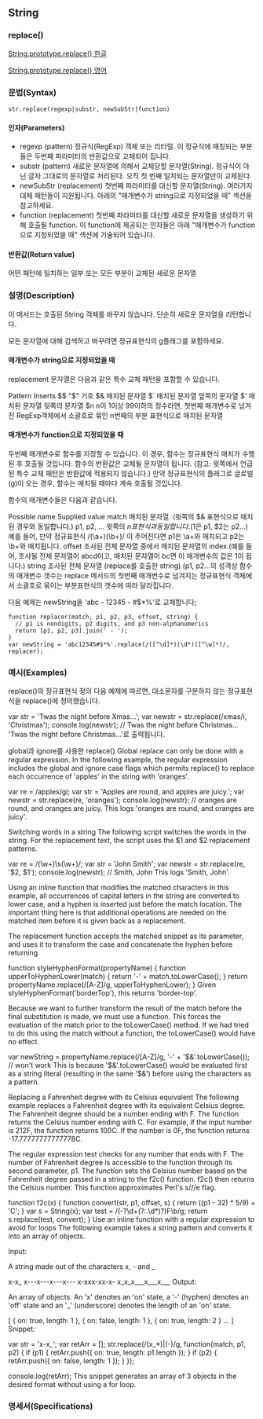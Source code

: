 

## String

### replace()
[String.prototype.replace() 한글](https://developer.mozilla.org/ko/docs/Web/JavaScript/Reference/Global_Objects/String/replace)

[String.prototype.replace() 영어](https://developer.mozilla.org/en-US/docs/Web/JavaScript/Reference/Global_Objects/String/replace)

### 문법(Syntax)

```
str.replace(regexp|substr, newSubStr|function)
```

#### 인자(Parameters)
- regexp (pattern)
정규식(RegExp) 객체 또는 리터럴. 이 정규식에 매칭되는 부분들은 두번째 파라미터의 반환값으로 교체되어 집니다.
- substr (pattern)
새로운 문자열에 의해서 교체당할 문자열(String).  정규식이 아닌 글자 그대로의 문자열로 처리된다. 오직 첫 번째 일치되는 문자열만이 교체된다.
- newSubStr (replacement)
첫번째 파라미터를 대신할 문자열(String). 여러가지 대체 패턴들이 지원됩니다. 아래의 "매개변수가 string으로 지정되었을 때" 섹션을 참고하세요.
- function (replacement)
첫번째 파라미터를 대신할 새로운 문자열을 생성하기 위해 호출될 function. 이 function에 제공되는 인자들은 아래  "매개변수가 function으로 지정되었을 때" 섹션에 기술되어 있습니다.

#### 반환값(Return value)
어떤 패턴에 일치하는 일부 또는 모든 부분이 교체된 새로운 문자열

### 설명(Description)
이 메서드는 호출된 String 객체를 바꾸지 않습니다. 단순히 새로운 문자열을 리턴합니다.

모든 문자열에 대해 검색하고 바꾸려면 정규표현식의 g플래그를 포함하세요.

#### 매개변수가 string으로 지정되었을 때
replacement 문자열은 다음과 같은 특수 교체 패턴을 포함할 수 있습니다.

Pattern	Inserts
$$	 "$" 기호
$&	매치된 문자열
$`	매치된 문자열 앞쪽의 문자열
$'	매치된 문자열 뒷쪽의 문자열
$n	n이 1이상 99이하의 정수라면, 첫번째 매개변수로 넘겨진 RegExp객체에서 소괄호로 묶인 n번째의 부분 표현식으로 매치된 문자열

#### 매개변수가 function으로 지정되었을 때
두번째 매개변수로 함수를 지정할 수 있습니다. 이 경우, 함수는 정규표현식 매치가 수행된 후 호출될 것입니다. 함수의 반환값은 교체될 문자열이 됩니다. (참고: 윗쪽에서 언급된 특수 교체 패턴은 반환값에 적용되지 않습니다.) 만약 정규표현식의 플래그로 글로벌(g)이 오는 경우, 함수는 매치될 때마다 계속 호출될 것입니다. 

함수의 매개변수들은 다음과 같습니다.

Possible name	Supplied value
match	매치된 문자열. (윗쪽의 $& 표현식으로 매치된 경우와 동일합니다.)
p1, p2, ...	윗쪽의 $n 표현식과 동일합니다. ($1은 p1, $2는 p2...) 예를 들어, 만약 정규표현식 /(\a+)(\b+)/ 이 주어진다면 p1은 \a+와 매치되고 p2는 \b+와 매치됩니다.
offset	조사된 전체 문자열 중에서 매치된 문자열의 index.(예를 들어, 조사될 전체 문자열이 abcd이고, 매치된 문자열이 bc면 이 매개변수의 값은 1이 됩니다.)
string	조사된 전체 문자열 (replace를 호출한 string)
(p1, p2...의 성격상 함수의 매개변수 갯수는 replace 메서드의 첫번째 매개변수로 넘겨지는 정규표현식 객체에서 소괄호로 묶이는 부분표현식의 갯수에 따라 달라집니다.

다음 예제는 newString을 'abc - 12345 - #$*%'로 교체합니다;

```
function replacer(match, p1, p2, p3, offset, string) {
  // p1 is nondigits, p2 digits, and p3 non-alphanumerics
  return [p1, p2, p3].join(' - ');
}
var newString = 'abc12345#$*%'.replace(/([^\d]*)(\d*)([^\w]*)/, replacer);
```

### 예시(Examples)

replace()의 정규표현식 정의
다음 예제에 따르면, 대소문자를 구분하지 않는 정규표현식을 replace()에 정의했습니다.

var str = 'Twas the night before Xmas...';
var newstr = str.replace(/xmas/i, 'Christmas');
console.log(newstr);  // Twas the night before Christmas...
'Twas the night before Christmas...'로 출력됩니다.

global과 ignore를 사용한 replace()
Global replace can only be done with a regular expression. In the following example, the regular expression includes the global and ignore case flags which permits replace() to replace each occurrence of 'apples' in the string with 'oranges'.

var re = /apples/gi;
var str = 'Apples are round, and apples are juicy.';
var newstr = str.replace(re, 'oranges');
console.log(newstr);  // oranges are round, and oranges are juicy.
This logs 'oranges are round, and oranges are juicy'.

Switching words in a string
The following script switches the words in the string. For the replacement text, the script uses the $1 and $2 replacement patterns.

var re = /(\w+)\s(\w+)/;
var str = 'John Smith';
var newstr = str.replace(re, '$2, $1');
console.log(newstr);  // Smith, John
This logs 'Smith, John'.

Using an inline function that modifies the matched characters
In this example, all occurrences of capital letters in the string are converted to lower case, and a hyphen is inserted just before the match location. The important thing here is that additional operations are needed on the matched item before it is given back as a replacement.

The replacement function accepts the matched snippet as its parameter, and uses it to transform the case and concatenate the hyphen before returning.

function styleHyphenFormat(propertyName) {
  function upperToHyphenLower(match) {
    return '-' + match.toLowerCase();
  }
  return propertyName.replace(/[A-Z]/g, upperToHyphenLower);
}
Given styleHyphenFormat('borderTop'), this returns 'border-top'.

Because we want to further transform the result of the match before the final substitution is made, we must use a function. This forces the evaluation of the match prior to the toLowerCase() method. If we had tried to do this using the match without a function, the toLowerCase() would have no effect.

var newString = propertyName.replace(/[A-Z]/g, '-' + '$&'.toLowerCase());  // won't work
This is because '$&'.toLowerCase() would be evaluated first as a string literal (resulting in the same '$&') before using the characters as a pattern.

Replacing a Fahrenheit degree with its Celsius equivalent
The following example replaces a Fahrenheit degree with its equivalent Celsius degree. The Fahrenheit degree should be a number ending with F. The function returns the Celsius number ending with C. For example, if the input number is 212F, the function returns 100C. If the number is 0F, the function returns -17.77777777777778C.

The regular expression test checks for any number that ends with F. The number of Fahrenheit degree is accessible to the function through its second parameter, p1. The function sets the Celsius number based on the Fahrenheit degree passed in a string to the f2c() function. f2c() then returns the Celsius number. This function approximates Perl's s///e flag.

function f2c(x) {
  function convert(str, p1, offset, s) {
    return ((p1 - 32) * 5/9) + 'C';
  }
  var s = String(x);
  var test = /(-?\d+(?:\.\d*)?)F\b/g;
  return s.replace(test, convert);
}
Use an inline function with a regular expression to avoid for loops
The following example takes a string pattern and converts it into an array of objects.

Input:

A string made out of the characters x, - and _

x-x_
x---x---x---x---
x-xxx-xx-x-
x_x_x___x___x___
Output:

An array of objects. An 'x' denotes an 'on' state, a '-' (hyphen) denotes an 'off' state and an '_' (underscore) denotes the length of an 'on' state.

[
  { on: true, length: 1 },
  { on: false, length: 1 },
  { on: true, length: 2 }
  ...
]
Snippet:

var str = 'x-x_';
var retArr = [];
str.replace(/(x_*)|(-)/g, function(match, p1, p2) {
  if (p1) { retArr.push({ on: true, length: p1.length }); }
  if (p2) { retArr.push({ on: false, length: 1 }); }
});

console.log(retArr);
This snippet generates an array of 3 objects in the desired format without using a for loop.
### 명세서(Specifications)


